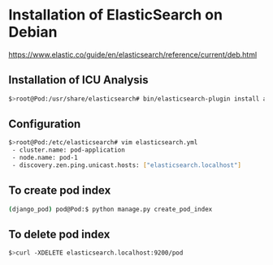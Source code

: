 # Installation of ElasticSearch on Debian

<https://www.elastic.co/guide/en/elasticsearch/reference/current/deb.html>

## Installation of ICU Analysis

```sh
$>root@Pod:/usr/share/elasticsearch# bin/elasticsearch-plugin install analysis-icu
````

## Configuration

```sh
$>root@Pod:/etc/elasticsearch# vim elasticsearch.yml
 - cluster.name: pod-application
 - node.name: pod-1
 - discovery.zen.ping.unicast.hosts: ["elasticsearch.localhost"]
```

## To create pod index

```sh
(django_pod) pod@Pod:$ python manage.py create_pod_index
```

## To delete pod index

```sh
$>curl -XDELETE elasticsearch.localhost:9200/pod
```
